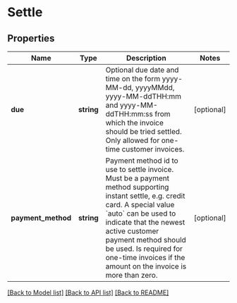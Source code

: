 # Settle

## Properties
 Name               | Type       | Description                                                                                                                                                                                                                                                                                                                 | Notes      
--------------------|------------|-----------------------------------------------------------------------------------------------------------------------------------------------------------------------------------------------------------------------------------------------------------------------------------------------------------------------------|------------
 **due**            | **string** | Optional due date and time on the form yyyy-MM-dd, yyyyMMdd, yyyy-MM-ddTHH:mm and yyyy-MM-ddTHH:mm:ss from which the invoice should be tried settled. Only allowed for one-time customer invoices.                                                                                                                          | [optional] 
 **payment_method** | **string** | Payment method id to use to settle invoice. Must be a payment method supporting instant settle, e.g. credit card. A special value &#x60;auto&#x60; can be used to indicate that the newest active customer payment method should be used. Is required for one-time invoices if the amount on the invoice is more than zero. | [optional] 

[[Back to Model list]](../../README.md#documentation-for-models) [[Back to API list]](../../README.md#documentation-for-api-endpoints) [[Back to README]](../../README.md)

